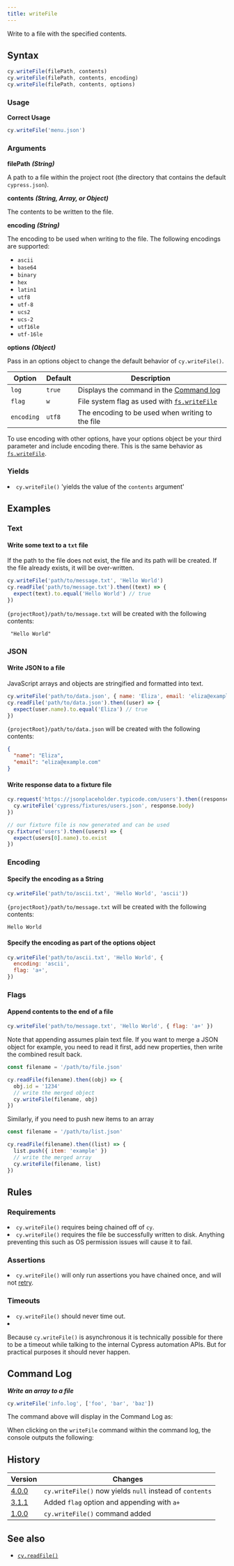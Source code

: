 ```yaml
---
title: writeFile
---
```


Write to a file with the specified contents.

## Syntax

```javascript
cy.writeFile(filePath, contents)
cy.writeFile(filePath, contents, encoding)
cy.writeFile(filePath, contents, options)
```

### Usage

**<Icon name="check-circle" color="green"></Icon> Correct Usage**

```javascript
cy.writeFile('menu.json')
```

### Arguments

**<Icon name="angle-right"></Icon> filePath** **_(String)_**

A path to a file within the project root (the directory that contains the default `cypress.json`).

**<Icon name="angle-right"></Icon> contents** **_(String, Array, or Object)_**

The contents to be written to the file.

**<Icon name="angle-right"></Icon> encoding** **_(String)_**

The encoding to be used when writing to the file. The following encodings are supported:

- `ascii`
- `base64`
- `binary`
- `hex`
- `latin1`
- `utf8`
- `utf-8`
- `ucs2`
- `ucs-2`
- `utf16le`
- `utf-16le`

**<Icon name="angle-right"></Icon> options** **_(Object)_**

Pass in an options object to change the default behavior of `cy.writeFile()`.

| Option     | Default | Description                                                                                         |
| ---------- | ------- | --------------------------------------------------------------------------------------------------- |
| `log`      | `true`  | Displays the command in the [Command log](/guides/core-concepts/test-runner#Command-Log)            |
| `flag`     | `w`     | File system flag as used with [`fs.writeFile`](https://nodejs.org/api/fs.html#fs_file_system_flags) |
| `encoding` | `utf8`  | The encoding to be used when writing to the file                                                    |

<Alert type="info">

To use encoding with other options, have your options object be your third parameter and include encoding there. This is the same behavior as [`fs.writeFile`](https://nodejs.org/api/fs.html#fs_fs_writefile_file_data_options_callback).

</Alert>

### Yields [<Icon name="question-circle"/>](introduction-to-cypress#Subject-Management)

<List><li>`cy.writeFile()` 'yields the value of the <code>contents</code> argument' </li></List>

## Examples

### Text

#### Write some text to a `txt` file

If the path to the file does not exist, the file and its path will be created. If the file already exists, it will be over-written.

```javascript
cy.writeFile('path/to/message.txt', 'Hello World')
cy.readFile('path/to/message.txt').then((text) => {
  expect(text).to.equal('Hello World') // true
})
```

`{projectRoot}/path/to/message.txt` will be created with the following contents:

```text
 "Hello World"
```

### JSON

#### Write JSON to a file

JavaScript arrays and objects are stringified and formatted into text.

```javascript
cy.writeFile('path/to/data.json', { name: 'Eliza', email: 'eliza@example.com' })
cy.readFile('path/to/data.json').then((user) => {
  expect(user.name).to.equal('Eliza') // true
})
```

`{projectRoot}/path/to/data.json` will be created with the following contents:

```json
{
  "name": "Eliza",
  "email": "eliza@example.com"
}
```

#### Write response data to a fixture file

```javascript
cy.request('https://jsonplaceholder.typicode.com/users').then((response) => {
  cy.writeFile('cypress/fixtures/users.json', response.body)
})

// our fixture file is now generated and can be used
cy.fixture('users').then((users) => {
  expect(users[0].name).to.exist
})
```

### Encoding

#### Specify the encoding as a String

```javascript
cy.writeFile('path/to/ascii.txt', 'Hello World', 'ascii'))
```

`{projectRoot}/path/to/message.txt` will be created with the following contents:

```text
Hello World
```

#### Specify the encoding as part of the options object

```javascript
cy.writeFile('path/to/ascii.txt', 'Hello World', {
  encoding: 'ascii',
  flag: 'a+',
})
```

### Flags

#### Append contents to the end of a file

```javascript
cy.writeFile('path/to/message.txt', 'Hello World', { flag: 'a+' })
```

Note that appending assumes plain text file. If you want to merge a JSON object for example, you need to read it first, add new properties, then write the combined result back.

```javascript
const filename = '/path/to/file.json'

cy.readFile(filename).then((obj) => {
  obj.id = '1234'
  // write the merged object
  cy.writeFile(filename, obj)
})
```

Similarly, if you need to push new items to an array

```javascript
const filename = '/path/to/list.json'

cy.readFile(filename).then((list) => {
  list.push({ item: 'example' })
  // write the merged array
  cy.writeFile(filename, list)
})
```

## Rules

### Requirements [<Icon name="question-circle"/>](introduction-to-cypress#Chains-of-Commands)

<List><li>`cy.writeFile()` requires being chained off of `cy`.</li><li>`cy.writeFile()` requires the file be successfully written to disk. Anything preventing this such as OS permission issues will cause it to fail.</li></List>

### Assertions [<Icon name="question-circle"/>](introduction-to-cypress#Assertions)

<List><li>`cy.writeFile()` will only run assertions you have chained once, and will not [retry](/guides/core-concepts/retry-ability).</li></List>

### Timeouts [<Icon name="question-circle"/>](introduction-to-cypress#Timeouts)

<List><li>`cy.writeFile()` should never time out.</li><li><Alert type="warning">

Because `cy.writeFile()` is asynchronous it is technically possible for there to be a timeout while talking to the internal Cypress automation APIs. But for practical purposes it should never happen.

</Alert></li></List>

## Command Log

**_Write an array to a file_**

```javascript
cy.writeFile('info.log', ['foo', 'bar', 'baz'])
```

The command above will display in the Command Log as:

<DocsImage src="/img/api/writefile/write-data-to-system-file-for-testing.png" alt="Command Log writeFile" ></DocsImage>

When clicking on the `writeFile` command within the command log, the console outputs the following:

<DocsImage src="/img/api/writefile/console-log-shows-contents-written-to-file.png" alt="Console Log writeFile" ></DocsImage>

## History

| Version                                     | Changes                                                  |
| ------------------------------------------- | -------------------------------------------------------- |
| [4.0.0](/guides/references/changelog#4-0-0) | `cy.writeFile()` now yields `null` instead of `contents` |
| [3.1.1](/guides/references/changelog#3-1-1) | Added `flag` option and appending with `a+`              |
| [1.0.0](/guides/references/changelog#1.0.0) | `cy.writeFile()` command added                           |

## See also

- [`cy.readFile()`](/api/commands/readfile)
